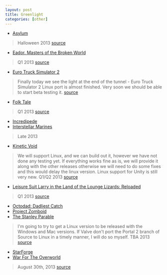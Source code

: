 ```yaml
---
layout: post
title: Greenlight
categories: [other]
---
```


- [Asylum](http://steamcommunity.com/sharedfiles/filedetails/?id=95795715)
> Halloween 2013
[source](http://steamcommunity.com/workshop/filedetails/discussion/95795715/864950841118130813/)

- [Eador. Masters of the Broken World](http://steamcommunity.com/sharedfiles/filedetails/?id=93959913)
> Q1 2013
[source](http://steamcommunity.com/sharedfiles/filedetails/updates/93959913/1358169619)

- [Euro Truck Simulator 2](http://store.steampowered.com/app/227300/)
> Finally today we see the light at the end of the tunnel - Euro Truck Simulator 2 Linux port is almost finished. Very soon we should be able to start beta testing it.
[source](http://blog.scssoft.com/2013/01/linux-is-close.html)

- [Folk Tale](http://steamcommunity.com/sharedfiles/filedetails/?id=92993746)
> Q1 2013
[source](http://www.overclockers.com/lickstarter-and-gam-development-highlighting-the-demand-for-linux-gaming)

- [Incredipede](steamcommunity.com/sharedfiles/filedetails/?id=92701947)
- [Interstellar Marines](http://steamcommunity.com/sharedfiles/filedetails/?id=93777661)
> Late 2013

- [Kinetic Void](http://steamcommunity.com/sharedfiles/filedetails/?id=92922929)
> We will support Linux, and we can build out it, however we have not done any testing yet. If everything works fine as is, we will provide it along with the other releases otherwise we will need to do some fixes and this would delay the linux version. Linux support for Unity is still very new. Q1/Q2 2013
[source](http://steamcommunity.com/workshop/filedetails/discussion/92922929/864946409135420817/#c828924672614969072)

- [Leisure Suit Larry in the Land of the Lounge Lizards: Reloaded](http://steamcommunity.com/sharedfiles/filedetails/?id=111450196)
> Q1 2013
[source](http://steamcommunity.com/sharedfiles/filedetails/updates/111450196/1357952791)

- [Octodad: Dadliest Catch](http://steamcommunity.com/sharedfiles/filedetails/?id=92915329)
- [Project Zomboid](http://steamcommunity.com/sharedfiles/filedetails/?id=92916900)
- [The Stanley Parable](http://steamcommunity.com/sharedfiles/filedetails/?id=95511356)
> I'm going to try to get a Linux version to be released with the Windows and Mac versions. If Valve don't port the Portal 2 branch of Source to Linux in a timely manner, I will do so myself. TBA 2013
[source](http://steamcommunity.com/workshop/filedetails/discussion/95511356/864951022543260310/)

- [StarForge](http://steamcommunity.com/sharedfiles/filedetails/?id=104660511)
- [War For The Overworld](http://steamcommunity.com/sharedfiles/filedetails/?id=114296765)
> August 30th, 2013
[source](https://subterraneangames.com/threads/wfto-development-diary-8-the-tech-demo.729/page-3#post-8939%22%3EWFTO%20Development%20Diary%20#8%20-%20The%20Tech%20Demo)
